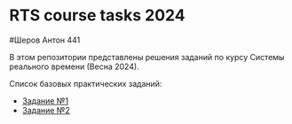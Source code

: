 # RTS course tasks 2024
#Шеров Антон 441

В этом репозитории представлены решения заданий по курсу Системы реального времени (Весна 2024).

Список базовых практических заданий:
* [Задание №1](/tasks/task01/task01.md)
* [Задание №2](/tasks/task02/task02.md)
